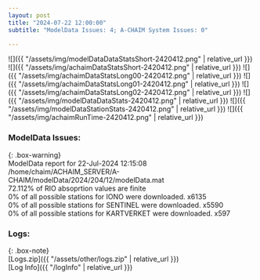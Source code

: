 ```yaml
---
layout: post
title: "2024-07-22 12:00:00"
subtitle: "ModelData Issues: 4; A-CHAIM System Issues: 0"

---
```


![]({{ "/assets/img/modelDataDataStatsShort-2420412.png" | relative_url }})
![]({{ "/assets/img/achaimDataStatsShort-2420412.png" | relative_url }})
![]({{ "/assets/img/achaimDataStatsLong00-2420412.png" | relative_url }})
![]({{ "/assets/img/achaimDataStatsLong01-2420412.png" | relative_url }})
![]({{ "/assets/img/achaimDataStatsLong02-2420412.png" | relative_url }})
![]({{ "/assets/img/modelDataDataStats-2420412.png" | relative_url }})
![]({{ "/assets/img/modelDataStationStats-2420412.png" | relative_url }})
![]({{ "/assets/img/achaimRunTime-2420412.png" | relative_url }})


### ModelData Issues:  
  
{: .box-warning}  
 ModelData report for 22-Jul-2024 12:15:08   
 /home/chaim/ACHAIM_SERVER/A-CHAIM/modelData/2024/204/12/modelData.mat   
 72.112% of RIO absoprtion values are finite   
 0% of all possible stations for IONO were downloaded. x6135   
 0% of all possible stations for SENTINEL were downloaded. x5590   
 0% of all possible stations for KARTVERKET were downloaded. x597   
  


### Logs:  
  
{: .box-note}  
[Logs.zip]({{ "/assets/other/logs.zip" | relative_url }})  
[Log Info]({{ "/logInfo" | relative_url }})  
